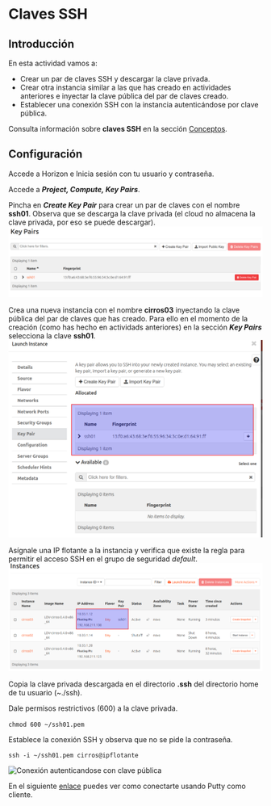 # Claves SSH
## Introducción
En esta actividad vamos a:

- Crear un par de claves SSH y descargar la clave privada.
- Crear otra instancia similar a las que has creado en actividades anteriores e inyectar la clave pública del par de claves creado.
- Establecer una conexión SSH con la instancia autenticándose por clave pública.

Consulta información sobre **claves SSH** en la sección [Conceptos](../../../09-Conceptos/Conceptos.md#claves-ssh).

## Configuración

Accede a Horizon e Inicia sesión con tu usuario y contraseña.

Accede a  ***Project, Compute, Key Pairs***.

Pincha en ***Create Key Pair***  para crear un par de claves con el nombre **ssh01**. Observa que se descarga la clave privada (el cloud no almacena la clave privada, por eso se puede descargar).
![Claves SSH](img/claves.png)

Crea una nueva instancia con el nombre **cirros03** inyectando la clave pública del par de claves que has creado. Para ello en el momento de la creación (como has hecho en actividads anteriores) en la sección ***Key Pairs***  selecciona la clave **ssh01**. 
![Inyectar la clave SSH](img/inyectar.png)

Asígnale una IP flotante a la instancia y verifica que existe la regla para permitir el acceso SSH en el grupo de seguridad *default*.
![Inyectar la clave SSH](img/instancia.png)

Copia la clave privada descargada en el directorio **.ssh** del directorio home de tu usuario (~./ssh).

Dale permisos restrictivos (600) a la clave privada.

```chmod 600 ~/ssh01.pem```

Establece la conexión SSH y observa que no se pide la contraseña.

 	ssh -i ~/ssh01.pem cirros@ipflotante

![Conexión autenticandose con clave pública](img/conexión.png)

En el siguiente [enlace](https://creodias.eu/faq-openstack/-/asset_publisher/TpmSvaqp3CVd/content/how-to-access-vm-from-windows-putty-?inheritRedirect=true) puedes ver como conectarte usando Putty como cliente. 